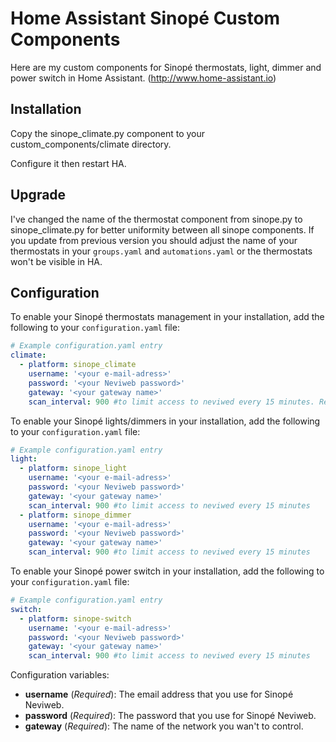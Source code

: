 # Home Assistant Sinopé Custom Components

Here are my custom components for Sinopé thermostats, light, dimmer and power switch in Home Assistant. (http://www.home-assistant.io)

## Installation
Copy the sinope_climate.py component to your custom_components/climate directory.

Configure it then restart HA.

## Upgrade

I've changed the name of the thermostat component from sinope.py to sinope_climate.py for better uniformity between all sinope components. If you update from previous version you should adjust the name of your thermostats in your `groups.yaml` and `automations.yaml` or the thermostats won't be visible in HA.

## Configuration

To enable your Sinopé thermostats management in your installation, add the following to your `configuration.yaml` file:

```yaml
# Example configuration.yaml entry
climate:
  - platform: sinope_climate
    username: '<your e-mail-adress>'
    password: '<your Neviweb password>'
    gateway: '<your gateway name>'
    scan_interval: 900 #to limit access to neviwed every 15 minutes. Requested by Sinope. They will upgrade there neviweb to allow more frequent request.  
```

To enable your Sinopé lights/dimmers in your installation, add the following to your `configuration.yaml` file:
```yaml
# Example configuration.yaml entry
light:
  - platform: sinope_light
    username: '<your e-mail-adress>'
    password: '<your Neviweb password>'
    gateway: '<your gateway name>'
    scan_interval: 900 #to limit access to neviwed every 15 minutes
  - platform: sinope_dimmer
    username: '<your e-mail-adress>'
    password: '<your Neviweb password>'
    gateway: '<your gateway name>'
    scan_interval: 900 #to limit access to neviwed every 15 minutes  
```
To enable your Sinopé power switch in your installation, add the following to your `configuration.yaml` file:

```yaml
# Example configuration.yaml entry
switch:
  - platform: sinope-switch
    username: '<your e-mail-adress>'
    password: '<your Neviweb password>'
    gateway: '<your gateway name>'
    scan_interval: 900 #to limit access to neviwed every 15 minutes  
```

Configuration variables:

- **username** (*Required*): The email address that you use for Sinopé Neviweb.
- **password** (*Required*): The password that you use for Sinopé Neviweb.
- **gateway** (*Required*): The name of the network you wan't to control.
